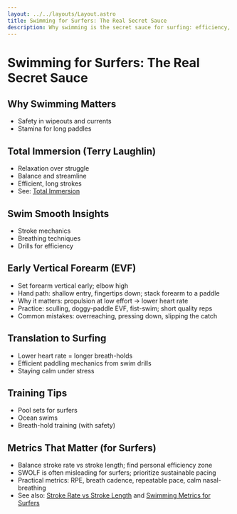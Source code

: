 ```yaml
---
layout: ../../layouts/Layout.astro
title: Swimming for Surfers: The Real Secret Sauce
description: Why swimming is the secret sauce for surfing: efficiency, safety, calm. Clear outlines and training ideas that translate to surfing.
---
```


# Swimming for Surfers: The Real Secret Sauce

## Why Swimming Matters
- Safety in wipeouts and currents
- Stamina for long paddles

## Total Immersion (Terry Laughlin)
- Relaxation over struggle
- Balance and streamline
- Efficient, long strokes
- See: [Total Immersion](/guides/total-immersion)

## Swim Smooth Insights
- Stroke mechanics
- Breathing techniques
- Drills for efficiency

## Early Vertical Forearm (EVF)
- Set forearm vertical early; elbow high
- Hand path: shallow entry, fingertips down; stack forearm to a paddle
- Why it matters: propulsion at low effort → lower heart rate
- Practice: sculling, doggy-paddle EVF, fist-swim; short quality reps
- Common mistakes: overreaching, pressing down, slipping the catch

## Translation to Surfing
- Lower heart rate = longer breath-holds
- Efficient paddling mechanics from swim drills
- Staying calm under stress

## Training Tips
- Pool sets for surfers
- Ocean swims
- Breath-hold training (with safety)

## Metrics That Matter (for Surfers)
- Balance stroke rate vs stroke length; find personal efficiency zone
- SWOLF is often misleading for surfers; prioritize sustainable pacing
- Practical metrics: RPE, breath cadence, repeatable pace, calm nasal-breathing
- See also: [Stroke Rate vs Stroke Length](/guides/stroke-rate-vs-stroke-length) and [Swimming Metrics for Surfers](/guides/swimming-metrics-for-surfers)


